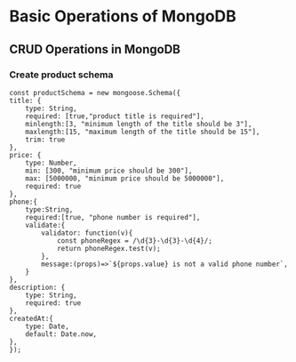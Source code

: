 # Basic Operations of MongoDB

## CRUD Operations in MongoDB

### Create product schema

    const productSchema = new mongoose.Schema({
    title: {
        type: String,
        required: [true,"product title is required"],
        minlength:[3, "minimum length of the title should be 3"],
        maxlength:[15, "maximum length of the title should be 15"],
        trim: true
    },
    price: {
        type: Number,
        min: [300, "minimum price should be 300"],
        max: [5000000, "minimum price should be 5000000"],
        required: true
    },
    phone:{
        type:String,
        required:[true, "phone number is required"],
        validate:{
            validator: function(v){
                const phoneRegex = /\d{3}-\d{3}-\d{4}/;
                return phoneRegex.test(v);
            },
            message:(props)=>`${props.value} is not a valid phone number`,
        }
    },
    description: {
        type: String,
        required: true
    },
    createdAt:{
        type: Date,
        default: Date.now,
    },
    });

